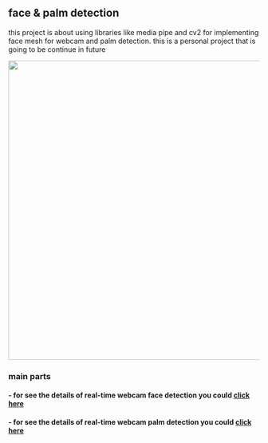 ## face & palm detection
this project is about using libraries like media pipe and cv2 for implementing face mesh for webcam and palm detection.  this is a personal project that is going to be continue in future
<p align="center">
<image align="center" src = "images/pipe.png" width="600">
</p>
  
### main parts

#### - for see the details of real-time webcam face detection you could [click here](docs/CONTRIBUTING.md)
#### - for see the details of real-time webcam palm detection you could [click here](https://github.com/kasrafallah/face-bodydetection/tree/main/PalmDetection)
